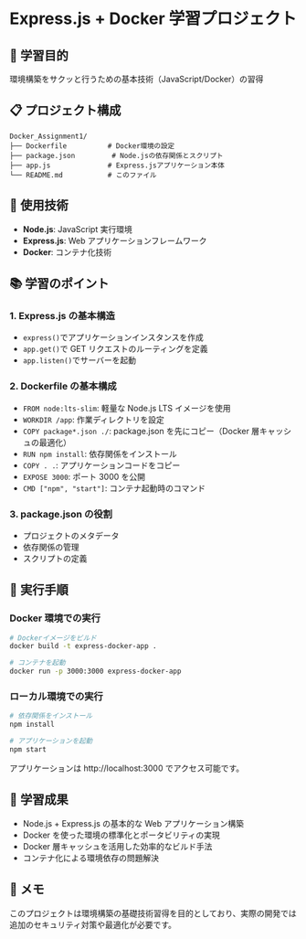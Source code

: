 # Express.js + Docker 学習プロジェクト

## 🎯 学習目的

環境構築をサクッと行うための基本技術（JavaScript/Docker）の習得

## 📋 プロジェクト構成

```
Docker_Assignment1/
├── Dockerfile          # Docker環境の設定
├── package.json         # Node.jsの依存関係とスクリプト
├── app.js              # Express.jsアプリケーション本体
└── README.md           # このファイル
```

## 🔧 使用技術

- **Node.js**: JavaScript 実行環境
- **Express.js**: Web アプリケーションフレームワーク
- **Docker**: コンテナ化技術

## 📚 学習のポイント

### 1. Express.js の基本構造

- `express()`でアプリケーションインスタンスを作成
- `app.get()`で GET リクエストのルーティングを定義
- `app.listen()`でサーバーを起動

### 2. Dockerfile の基本構成

- `FROM node:lts-slim`: 軽量な Node.js LTS イメージを使用
- `WORKDIR /app`: 作業ディレクトリを設定
- `COPY package*.json ./`: package.json を先にコピー（Docker 層キャッシュの最適化）
- `RUN npm install`: 依存関係をインストール
- `COPY . .`: アプリケーションコードをコピー
- `EXPOSE 3000`: ポート 3000 を公開
- `CMD ["npm", "start"]`: コンテナ起動時のコマンド

### 3. package.json の役割

- プロジェクトのメタデータ
- 依存関係の管理
- スクリプトの定義

## 🚀 実行手順

### Docker 環境での実行

```bash
# Dockerイメージをビルド
docker build -t express-docker-app .

# コンテナを起動
docker run -p 3000:3000 express-docker-app
```

### ローカル環境での実行

```bash
# 依存関係をインストール
npm install

# アプリケーションを起動
npm start
```

アプリケーションは http://localhost:3000 でアクセス可能です。

## 🎯 学習成果

- Node.js + Express.js の基本的な Web アプリケーション構築
- Docker を使った環境の標準化とポータビリティの実現
- Docker 層キャッシュを活用した効率的なビルド手法
- コンテナ化による環境依存の問題解決

## 📝 メモ

このプロジェクトは環境構築の基礎技術習得を目的としており、実際の開発では追加のセキュリティ対策や最適化が必要です。
